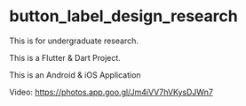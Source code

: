 # button_label_design_research

This is for undergraduate research. 

This is a Flutter & Dart Project. 

This is an Android & iOS Application

Video: https://photos.app.goo.gl/Jm4iVV7hVKysDJWn7
